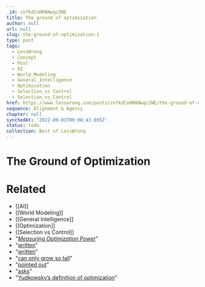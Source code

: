 ```yaml
---
_id: znfkdCoHMANwqc2WE
title: The ground of optimization
author: null
url: null
slug: the-ground-of-optimization-1
type: post
tags:
  - LessWrong
  - Concept
  - Post
  - AI
  - World_Modeling
  - General_Intelligence
  - Optimization
  - Selection_vs Control
  - Selection_vs_Control
href: https://www.lesswrong.com/posts/znfkdCoHMANwqc2WE/the-ground-of-optimization-1
sequence: Alignment & Agency
chapter: null
synchedAt: '2022-09-01T09:08:43.695Z'
status: todo
collection: Best of LessWrong
---
```


# The Ground of Optimization


# Related

- [[AI]]
- [[World Modeling]]
- [[General Intelligence]]
- [[Optimization]]
- [[Selection vs Control]]
- "[*Measuring Optimization Power*](https://www.lesswrong.com/posts/Q4hLMDrFd8fbteeZ8/measuring-optimization-power)"
- "[written](https://www.fhi.ox.ac.uk/reframing)"
- "[written](https://intelligence.org/embedded-agency/)"
- "[can only grow so tall](https://www.calacademy.org/explore-science/trees-can-only-grow-so-tall)"
- "[pointed out](https://www.lesswrong.com/posts/26eupx3Byc8swRS7f/bottle-caps-aren-t-optimisers)"
- "[asks](https://www.lesswrong.com/posts/26eupx3Byc8swRS7f/bottle-caps-aren-t-optimisers)"
- "[Yudkowsky’s definition of optimization](https://www.lesswrong.com/posts/Q4hLMDrFd8fbteeZ8/measuring-optimization-power)"